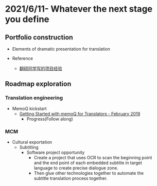 # 2021/6/11- Whatever the next stage you define
## Portfolio construction
- Elements of dramatic presentation for translation

- Reference
  - [翻硕同学写的项目经验](https://zhuanlan.zhihu.com/p/98064249)


## Roadmap exploration
### Translation engineering
- MemoQ kickstart
  - [Getting Started with memoQ for Translators - February 2019](https://www.youtube.com/watch?v=2KGkCxPHL9s)
    - Progress(Follow along)

### MCM
- Cultural exportation
  - Subtitling
    - Software project opportunity
      - Create a project that uses OCR to scan the beginning point and the end point of each embedded subtitle in target language to create precise dialogue zone.
      - Then glue other technologies together to automate the subtitle translation process together.
